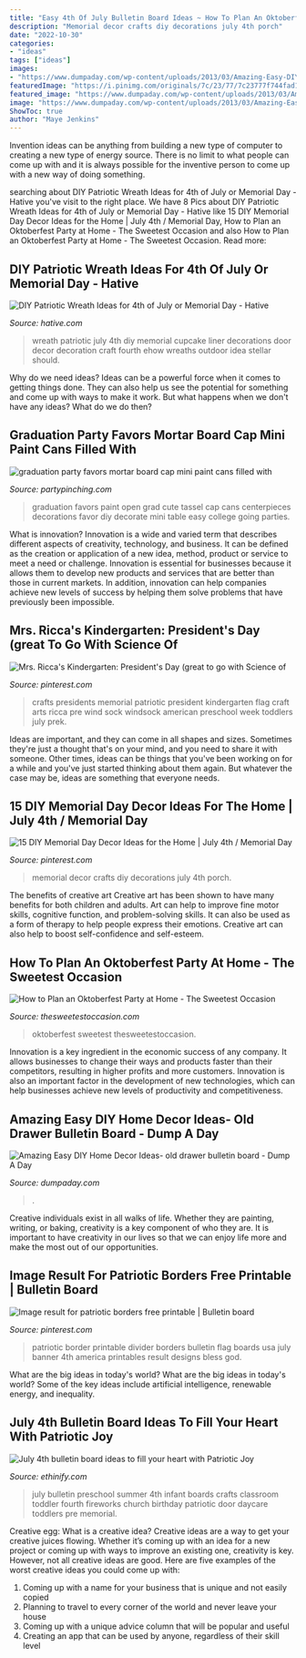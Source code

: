 ```yaml
---
title: "Easy 4th Of July Bulletin Board Ideas ~ How To Plan An Oktoberfest Party At Home"
description: "Memorial decor crafts diy decorations july 4th porch"
date: "2022-10-30"
categories:
- "ideas"
tags: ["ideas"]
images:
- "https://www.dumpaday.com/wp-content/uploads/2013/03/Amazing-Easy-DIY-Home-Decor-Ideas-old-drawer-bulletin-board.jpg"
featuredImage: "https://i.pinimg.com/originals/7c/23/77/7c23777f744fad1e1263922d22ebf4bb.jpg"
featured_image: "https://www.dumpaday.com/wp-content/uploads/2013/03/Amazing-Easy-DIY-Home-Decor-Ideas-old-drawer-bulletin-board.jpg"
image: "https://www.dumpaday.com/wp-content/uploads/2013/03/Amazing-Easy-DIY-Home-Decor-Ideas-old-drawer-bulletin-board.jpg"
ShowToc: true
author: "Maye Jenkins"
---
```



Invention ideas can be anything from building a new type of computer to creating a new type of energy source. There is no limit to what people can come up with and it is always possible for the inventive person to come up with a new way of doing something.

	

		
searching about DIY Patriotic Wreath Ideas for 4th of July or Memorial Day - Hative you've visit to the right place. We have 8 Pics about DIY Patriotic Wreath Ideas for 4th of July or Memorial Day - Hative like 15 DIY Memorial Day Decor Ideas for the Home | July 4th / Memorial Day, How to Plan an Oktoberfest Party at Home - The Sweetest Occasion and also How to Plan an Oktoberfest Party at Home - The Sweetest Occasion. Read more:
		
    
## DIY Patriotic Wreath Ideas For 4th Of July Or Memorial Day - Hative

<img loading=lazy src="https://hative.com/wp-content/uploads/2015/03/patriotic-wreaths/1-patriotic-wreath-decoration-idea.jpg" onerror="this.onerror=null;this.src='https://tse3.mm.bing.net/th?id=OIP.TlVkDPjUxdE7MyP76j5dmgHaLD&amp;pid=15.1';" alt="DIY Patriotic Wreath Ideas for 4th of July or Memorial Day - Hative">

_Source: hative.com_

>wreath patriotic july 4th diy memorial cupcake liner decorations door decor decoration craft fourth ehow wreaths outdoor idea stellar should. 

	

Why do we need ideas?
Ideas can be a powerful force when it comes to getting things done. They can also help us see the potential for something and come up with ways to make it work. But what happens when we don't have any ideas? What do we do then?

    
## Graduation Party Favors Mortar Board Cap Mini Paint Cans Filled With

<img loading=lazy src="https://partypinching.com/wp-content/uploads/2016/11/cache_4098887304.png" onerror="this.onerror=null;this.src='https://tse3.mm.bing.net/th?id=OIP.u7jLjQ5tKBmwjR5qidElMQHaJ4&amp;pid=15.1';" alt="graduation party favors mortar board cap mini paint cans filled with">

_Source: partypinching.com_

>graduation favors paint open grad cute tassel cap cans centerpieces decorations favor diy decorate mini table easy college going parties. 

	

What is innovation?
Innovation is a wide and varied term that describes different aspects of creativity, technology, and business. It can be defined as the creation or application of a new idea, method, product or service to meet a need or challenge. Innovation is essential for businesses because it allows them to develop new products and services that are better than those in current markets. In addition, innovation can help companies achieve new levels of success by helping them solve problems that have previously been impossible.

    
## Mrs. Ricca&#039;s Kindergarten: President&#039;s Day (great To Go With Science Of

<img loading=lazy src="https://i.pinimg.com/originals/7c/23/77/7c23777f744fad1e1263922d22ebf4bb.jpg" onerror="this.onerror=null;this.src='https://tse3.mm.bing.net/th?id=OIP.Ebhxv_FRJwDolXyRmDxYNgHaLG&amp;pid=15.1';" alt="Mrs. Ricca&#039;s Kindergarten: President&#039;s Day (great to go with Science of">

_Source: pinterest.com_

>crafts presidents memorial patriotic president kindergarten flag craft arts ricca pre wind sock windsock american preschool week toddlers july prek. 

	

Ideas are important, and they can come in all shapes and sizes. Sometimes they're just a thought that's on your mind, and you need to share it with someone. Other times, ideas can be things that you've been working on for a while and you've just started thinking about them again. But whatever the case may be, ideas are something that everyone needs.

    
## 15 DIY Memorial Day Decor Ideas For The Home | July 4th / Memorial Day

<img loading=lazy src="https://i.pinimg.com/736x/e7/77/69/e777695806f24d2c749d2baa57ab73a4--crafts-for-memorial-day-memorial-day-porch-decor.jpg?b=t" onerror="this.onerror=null;this.src='https://tse2.mm.bing.net/th?id=OIP.IYNCdRA1ybw7goW5WbVg7QHaJ4&amp;pid=15.1';" alt="15 DIY Memorial Day Decor Ideas for the Home | July 4th / Memorial Day">

_Source: pinterest.com_

>memorial decor crafts diy decorations july 4th porch. 

	

The benefits of creative art
Creative art has been shown to have many benefits for both children and adults. Art can help to improve fine motor skills, cognitive function, and problem-solving skills. It can also be used as a form of therapy to help people express their emotions. Creative art can also help to boost self-confidence and self-esteem.

    
## How To Plan An Oktoberfest Party At Home - The Sweetest Occasion

<img loading=lazy src="https://thesweetestoccasion.com/wp-content/uploads/2020/10/Oktoberfest-Party-Ideas-7-800x1200.jpg" onerror="this.onerror=null;this.src='https://tse4.mm.bing.net/th?id=OIP.msvxujlV4SOV1ZtuYBkxUAHaLH&amp;pid=15.1';" alt="How to Plan an Oktoberfest Party at Home - The Sweetest Occasion">

_Source: thesweetestoccasion.com_

>oktoberfest sweetest thesweetestoccasion. 

	

Innovation is a key ingredient in the economic success of any company. It allows businesses to change their ways and products faster than their competitors, resulting in higher profits and more customers. Innovation is also an important factor in the development of new technologies, which can help businesses achieve new levels of productivity and competitiveness.

    
## Amazing Easy DIY Home Decor Ideas- Old Drawer Bulletin Board - Dump A Day

<img loading=lazy src="https://www.dumpaday.com/wp-content/uploads/2013/03/Amazing-Easy-DIY-Home-Decor-Ideas-old-drawer-bulletin-board.jpg" onerror="this.onerror=null;this.src='https://tse2.mm.bing.net/th?id=OIP.wGhBW6uKDkhtymHYG6CP5gHaKP&amp;pid=15.1';" alt="Amazing Easy DIY Home Decor Ideas- old drawer bulletin board - Dump A Day">

_Source: dumpaday.com_

>. 

	

Creative individuals exist in all walks of life. Whether they are painting, writing, or baking, creativity is a key component of who they are. It is important to have creativity in our lives so that we can enjoy life more and make the most out of our opportunities.

    
## Image Result For Patriotic Borders Free Printable | Bulletin Board

<img loading=lazy src="https://i.pinimg.com/736x/5f/e2/56/5fe256fc5714c8e1d92d845c52ed7c05.jpg" onerror="this.onerror=null;this.src='https://tse1.mm.bing.net/th?id=OIP.hYq3hshqZ5u5NUCohm7SXAHaIE&amp;pid=15.1';" alt="Image result for patriotic borders free printable | Bulletin board">

_Source: pinterest.com_

>patriotic border printable divider borders bulletin flag boards usa july banner 4th america printables result designs bless god. 

	

What are the big ideas in today's world?
What are the big ideas in today's world? 
Some of the key ideas include artificial intelligence, renewable energy, and inequality.

    
## July 4th Bulletin Board Ideas To Fill Your Heart With Patriotic Joy

<img loading=lazy src="https://i.pinimg.com/originals/e4/ee/d1/e4eed19f958aa4e1dfba32458ce4e52f.jpg" onerror="this.onerror=null;this.src='https://tse2.mm.bing.net/th?id=OIP.oErmBidUlj6VcMzcivd2JgHaHa&amp;pid=15.1';" alt="July 4th bulletin board ideas to fill your heart with Patriotic Joy">

_Source: ethinify.com_

>july bulletin preschool summer 4th infant boards crafts classroom toddler fourth fireworks church birthday patriotic door daycare toddlers pre memorial. 

	

Creative egg: What is a creative idea?
Creative ideas are a way to get your creative juices flowing. Whether it’s coming up with an idea for a new project or coming up with ways to improve an existing one, creativity is key. However, not all creative ideas are good. Here are five examples of the worst creative ideas you could come up with:
1. Coming up with a name for your business that is unique and not easily copied
2. Planning to travel to every corner of the world and never leave your house
3. Coming up with a unique advice column that will be popular and useful
4. Creating an app that can be used by anyone, regardless of their skill level

